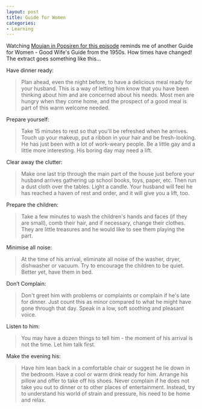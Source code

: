 ```yaml
---
layout: post
title: Guide for Women
categories:
- Learning
---
```



Watching [Moujan in Popsiren for this episode](http://revision3.com/psbite/2008-09-16Women/) reminds me of another Guide for Women - Good Wife's Guide from the 1950s. How times have changed! The extract goes something like this... 

Have dinner ready: 

> Plan ahead, even the night before, to have a delicious meal ready for your husband. This is a way of letting him know that you have been thinking about him and are concerned about his needs. Most men are hungry when they come home, and the prospect of a good meal is part of this warm welcome needed.

Prepare yourself:

> Take 15 minutes to rest so that you'll be refreshed when he arrives. Touch up your makeup, put a ribbon in your hair and be fresh-looking. He has just been with a lot of work-weary people. Be a little gay and a little more interesting. His boring day may need a lift.

Clear away the clutter:

> Make one last trip through the main part of the house just before your husband arrives gathering up school books, toys, paper, etc. Then run a dust cloth over the tables. Light a candle. Your husband will feel he has reached a haven of rest and order, and it will give you a lift, too.

Prepare the children:

> Take a few minutes to wash the children's hands and faces (if they are small), comb their hair, and if necessary, change their clothes. They are little treasures and he would like to see them playing the part.

Minimise all noise:

> At the time of his arrival, eliminate all noise of the washer, dryer, dishwasher or vacuum. Try to encourage the children to be quiet. Better yet, have them in bed.

Don’t Complain:

> Don't greet him with problems or complaints or complain if he's late for dinner. Just count this as minor compared to what he might have gone through that day. Speak in a low, soft soothing and pleasant voice.

Listen to him:

> You may have a dozen things to tell him - the moment of his arrival is not the time. Let him talk first.

Make the evening his:

> Have him lean back in a comfortable chair or suggest he lie down in the bedroom. Have a cool or warm drink ready for him. Arrange his pillow and offer to take off his shoes. Never complain if he does not take you out to dinner or to other places of entertainment. Instead, try to understand his world of strain and pressure, his need to be home and relax.
